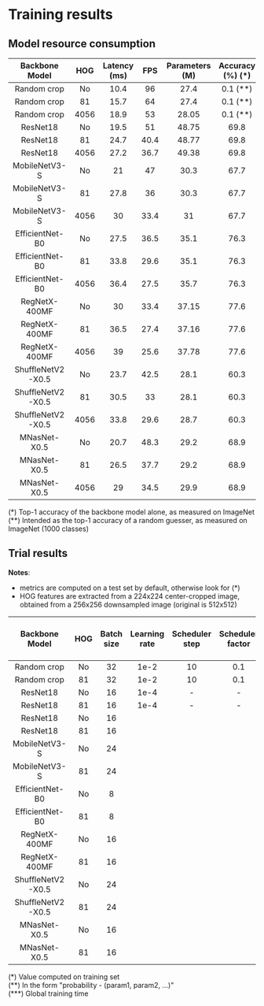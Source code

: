 # Training results

## Model resource consumption

| Backbone Model | HOG | Latency (ms) | FPS | Parameters (M) | Accuracy (%) (*) |
|:-------:|:---------:|:---:|:-----:|:------------:|:---:|
| Random crop | No | 10.4 | 96 | 27.4 | 0.1 (**)  |
| Random crop | 81 | 15.7 | 64 | 27.4 | 0.1 (**) |
| Random crop | 4056 | 18.9 | 53 | 28.05 | 0.1 (**) |
| ResNet18 | No | 19.5 | 51 | 48.75 |69.8 |
| ResNet18 | 81 | 24.7 | 40.4 | 48.77 |69.8 |
| ResNet18 | 4056 | 27.2 | 36.7 | 49.38 |69.8 |
| MobileNetV3-S | No | 21 | 47 | 30.3 |67.7 |
| MobileNetV3-S | 81 | 27.8 | 36 | 30.3 |67.7 |
| MobileNetV3-S | 4056 | 30 | 33.4 | 31 |67.7 |
| EfficientNet-B0 | No | 27.5 | 36.5 | 35.1 |76.3 |
| EfficientNet-B0 | 81 | 33.8 | 29.6 | 35.1 |76.3 |
| EfficientNet-B0 | 4056 | 36.4 | 27.5 |35.7 |76.3 |
| RegNetX-400MF | No | 30 | 33.4 | 37.15 |77.6 |
| RegNetX-400MF | 81 | 36.5 | 27.4 | 37.16 |77.6 |
| RegNetX-400MF | 4056 | 39 | 25.6 | 37.78 |77.6 |
| ShuffleNetV2-X0.5 | No | 23.7 | 42.5 | 28.1 |60.3 |
| ShuffleNetV2-X0.5 | 81 | 30.5 | 33 | 28.1 |60.3 |
| ShuffleNetV2-X0.5 | 4056 | 33.8 | 29.6 | 28.7 |60.3 |
| MNasNet-X0.5 | No | 20.7 | 48.3 | 29.2 |68.9 |
| MNasNet-X0.5 | 81 | 26.5 | 37.7 | 29.2 |68.9 |
| MNasNet-X0.5 | 4056 | 29 | 34.5 | 29.9 |68.9 |


(*) Top-1 accuracy of the backbone model alone, as measured on ImageNet  
(**) Intended as the top-1 accuracy of a random guesser, as measured on ImageNet (1000 classes)

## Trial results

**Notes**:
- metrics are computed on a test set by default, otherwise look for (*)
- HOG features are extracted from a 224x224 center-cropped image, obtained from a 256x256 downsampled image (original is 512x512)

| Backbone Model | HOG | Batch size | Learning rate | Scheduler step | Scheduler factor | Weight decay | Color jitter (**) | Lighting noise (**) | Gaussian blur (**) | Geometric transform (**) | Epochs | Reduction factor | Test loss | Test epochs | Top-1 accuracy (%) | Top-5 accuracy (%) | MCA (%) | Top-5 weighted MCA (%) | Training time (mins) (***) | Output folder |
|:--------------:|:---:|:----------:|:-------------:|:------------:|:------------:|:------:|:----------------:|:--------------:|:--------------:|:---:|:-------------:|:--:|:--:|:--:|:--:|:--:|:--:|:--:|:--:|:--:|
| Random crop | No | 32 | 1e-2 | 10 | 0.1 | 1e-6 | | | | | 2 | 1 | | | | | | | |[link]() |
| Random crop | 81 | 32 | 1e-2 | 10 | 0.1 | 1e-6 | | | | | 2 | 1 | | | | | | | |[link]() |
| ResNet18 | No | 16 | 1e-4 | - | - | 1e-5 | - | - | - | - | 2 | 1 | 4.1 | 2 | 5.2 | 18.6 | 5.2 | - | ~32 |[link](/out/official/20241227_184600/) |
| ResNet18 | 81 | 16 | 1e-4 | - | - | 1e-5 | - | - | - | - | 2 | 1 | 5.01 | 2 | 5.1 | 18.6 | 5.1 | - | ~28 |[link](/out/official/20241227_184500/) |
| ResNet18 | No | 16 | | | | | | | | | | | | | | | | | |[link]() |
| ResNet18 | 81 | 16 | | | | | | | | | | | | | | | | | |[link]() |
| MobileNetV3-S | No | 24 | | | | | | | | | | | | | | | | | |[link]() |
| MobileNetV3-S | 81 | 24 | | | | | | | | | | | | | | | | | |[link]() |
| EfficientNet-B0 | No | 8 | | | | | | | | | | | | | | | | | |[link]() |
| EfficientNet-B0 | 81 | 8 | | | | | | | | | | | | | | | | | | [link]() |
| RegNetX-400MF | No | 16 | | | | | | | | | | | | | | | | | | [link]() |
| RegNetX-400MF | 81 | 16 | | | | | | | | | | | | | | | | | |[link]() |
| ShuffleNetV2-X0.5 | No | 24 | | | | | | | | | | | | | | | | | |[link]() |
| ShuffleNetV2-X0.5 | 81 | 24 | | | | | | | | | | | | | | | | | |[link]() |
| MNasNet-X0.5 | No | 16 | | | | | | | | | | | | | | | | | |[link]() |
| MNasNet-X0.5 | 81 | 16 | | | | | | | | | | | | | | | | | |[link]() |

(\*) Value computed on training set  
(*\*) In the form "probability - (param1, param2, ...)"  
(\***) Global training time